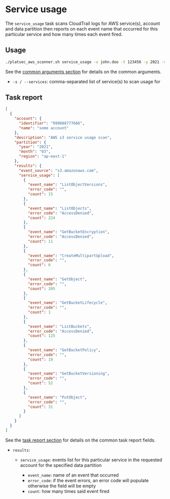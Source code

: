 # Service usage

The `service_usage` task scans CloudTrail logs for AWS service(s), account and data partition then reports on each
event name that occurred for this particular service and how many times each event fired.

## Usage

```sh
./platsec_aws_scanner.sh service_usage -u john.doo -t 123456 -y 2021 -m 3 -re ap-east-1 -a 999888777666 --services s3
```

See the [common arguments section](../usage.md#common-arguments) for details on the common arguments.

* `-s / --services`: comma-separated list of service(s) to scan usage for

## Task report

```json
[
  {
    "account": {
      "identifier": "999888777666",
      "name": "some account"
    },
    "description": "AWS s3 service usage scan",
    "partition": {
      "year": "2021",
      "month": "03",
      "region": "ap-east-1"
    },
    "results": {
      "event_source": "s3.amazonaws.com",
      "service_usage": [
        {
          "event_name": "ListObjectVersions",
          "error_code": "",
          "count": 15
        },
        {
          "event_name": "ListObjects",
          "error_code": "AccessDenied",
          "count": 224
        },
        {
          "event_name": "GetBucketEncryption",
          "error_code": "AccessDenied",
          "count": 11
        },
        {
          "event_name": "CreateMultipartUpload",
          "error_code": "",
          "count": 6
        },
        {
          "event_name": "GetObject",
          "error_code": "",
          "count": 205
        },
        {
          "event_name": "GetBucketLifecycle",
          "error_code": "",
          "count": 1
        },
        {
          "event_name": "ListBuckets",
          "error_code": "AccessDenied",
          "count": 125
        },
        {
          "event_name": "GetBucketPolicy",
          "error_code": "",
          "count": 19
        },
        {
          "event_name": "GetBucketVersioning",
          "error_code": "",
          "count": 52
        },
        {
          "event_name": "PutObject",
          "error_code": "",
          "count": 31
        }
      ]
    }
  }
]
```

See the [task report section](../usage.md#task-report) for details on the common task report fields.

* `results`:

  * `service_usage`: events list for this particular service in the requested account for the specified data partition

    * `event_name`: name of an event that occurred
    * `error_code`: if the event errors, an error code will populate otherwise the field will be empty
    * `count`: how many times said event fired
